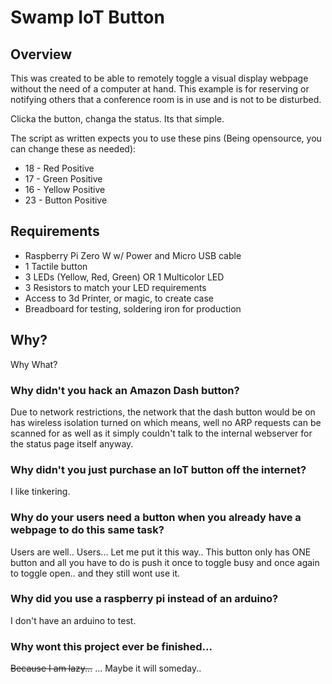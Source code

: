 # Swamp IoT Button

## Overview

This was created to be able to remotely toggle a visual display webpage without the need of a computer at hand. This example is for reserving or notifying others that a conference room is in use and is not to be disturbed.

Clicka the button, changa the status. Its that simple.

The script as written expects you to use these pins (Being opensource, you can change these as needed):
- 18 - Red Positive
- 17 - Green Positive
- 16 - Yellow Positive
- 23 - Button Positive

## Requirements

- Raspberry Pi Zero W w/ Power and Micro USB cable
- 1 Tactile button
- 3 LEDs (Yellow, Red, Green) OR 1 Multicolor LED
- 3 Resistors to match your LED requirements
- Access to 3d Printer, or magic, to create case
- Breadboard for testing, soldering iron for production

## Why?

Why What?

### Why didn't you hack an Amazon Dash button?

Due to network restrictions, the network that the dash button would be on has wireless isolation turned on which means, well no ARP requests can be scanned for as well as it simply couldn't talk to the internal webserver for the status page itself anyway.

### Why didn't you just purchase an IoT button off the internet?

I like tinkering.

### Why do your users need a button when you already have a webpage to do this same task?

Users are well.. Users... Let me put it this way.. This button only has ONE button and all you have to do is push it once to toggle busy and once again to toggle open.. and they still wont use it.

### Why did you use a raspberry pi instead of an arduino?

I don't have an arduino to test.

### Why wont this project ever be finished...

<del>Because I am lazy...</del> ... Maybe it will someday..
